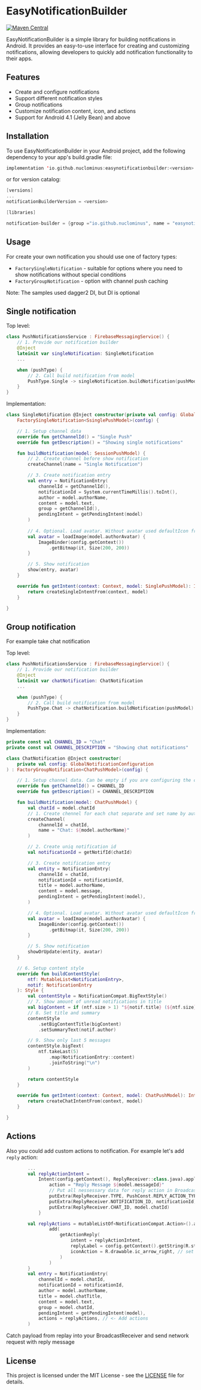 EasyNotificationBuilder
=======================
[![Maven Central](https://img.shields.io/maven-central/v/io.github.nuclominus/easynotificationbuilder.svg?label=Maven%20Central)](https://central.sonatype.com/artifact/io.github.nuclominus/easynotificationbuilder/overview)

EasyNotificationBuilder is a simple library for building notifications in Android. It provides an
easy-to-use interface for creating and customizing notifications, allowing developers to quickly add
notification functionality to their apps.

Features
--------

* Create and configure notifications
* Support different notification styles
* Group notifications
* Customize notification content, icon, and actions
* Support for Android 4.1 (Jelly Bean) and above

Installation
------------

To use EasyNotificationBuilder in your Android project, add the following dependency to your app's
build.gradle file:

```kotlin
implementation 'io.github.nuclominus:easynotificationbuilder:<version>'

```

or for version catalog:

```groovy
[versions]
...
notificationBuilderVersion = <version>

[libraries]

notification-builder = {group ="io.github.nuclominus", name = "easynotificationbuilder", version.ref = "notificationBuilderVersion" }

```

Usage
-----

For create your own notification you should use one of factory types:
* `FactorySingleNotification` - suitable for options where you need to show notifications without special conditions
* `FactoryGroupNotification` - option with channel push caching

Note: The samples used dagger2 DI, but DI is optional

Single notification
-------------------

Top level:
```kotlin
class PushNotificationsService : FirebaseMessagingService() {
    // 1. Provide our notification builder 
    @Inject
    lateinit var singleNotification: SingleNotification
    ...

    when (pushType) {
        // 2. Call build notification from model
        PushType.Single -> singleNotification.buildNotification(pushModel)
    }
}
```

Implementation:
```kotlin
class SingleNotification @Inject constructor(private val config: GlobalNotificationConfiguration) :
    FactorySingleNotification<SsinglePushModel>(config) {

    // 1. Setup channel data
    override fun getChannelId() = "Single Push"
    override fun getDescription() = "Showing single notifications"

    fun buildNotification(model: SessionPushModel) {
        // 2. Create channel before show notification
        createChannel(name = "Single Notification")

        // 3. Create notification entry
        val entry = NotificationEntry(
            channelId = getChannelId(),
            notificationId = System.currentTimeMillis().toInt(),
            author = model.authorName,
            content = model.text,
            group = getChannelId(),
            pendingIntent = getPendingIntent(model)
        )
        
        // 4. Optional. Load avatar. Without avatar used defaultIcon from global config
        val avatar = loadImage(model.authorAvatar) {
            ImageBinder(config.getContext())
                .getBitmap(it, Size(200, 200))
        }

        // 5. Show notification
        show(entry, avatar)
    }

    override fun getIntent(context: Context, model: SinglePushModel): Intent {
        return createSingleIntentFrom(context, model)
    }

}
```

Group notification
------------------
For example take chat notification

Top level:
```kotlin
class PushNotificationsService : FirebaseMessagingService() {
    // 1. Provide our notification builder 
    @Inject
    lateinit var chatNotification: ChatNotification
    ...

    when (pushType) {
        // 2. Call build notification from model
        PushType.Chat -> chatNotification.buildNotification(pushModel)
    }
}
```

Implementation:
```kotlin
private const val CHANNEL_ID = "Chat"
private const val CHANNEL_DESCRIPTION = "Showing chat notifications"

class ChatNotification @Inject constructor(
    private val config: GlobalNotificationConfiguration
) : FactoryGroupNotification<ChatPushModel>(config) {

    // 1. Setup channel data. Can be empty if you are configuring the channel yourself
    override fun getChannelId() = CHANNEL_ID
    override fun getDescription() = CHANNEL_DESCRIPTION

    fun buildNotification(model: ChatPushModel) {
        val chatId = model.chatId
        // 1. Create chennel for each chat separate and set name by author
        createChannel(
            channelId = chatId,
            name = "Chat: ${model.authorName}"
        )

        // 2. Create uniq notification id
        val notificationId = getNotifId(chatId)

        // 3. Create notification entry
        val entity = NotificationEntry(
            channelId = chatId,
            notificationId = notificationId,
            title = model.authorName,
            content = model.message,
            pendingIntent = getPendingIntent(model),
        )

        // 4. Optional. Load avatar. Without avatar used defaultIcon from global config
        val avatar = loadImage(model.authorAvatar) {
            ImageBinder(config.getContext())
                .getBitmap(it, Size(200, 200))
        }

        // 5. Show notification
        showOrUpdate(entity, avatar)
    }

    // 6. Setup content style
    override fun buildContentStyle(
        ntf: MutableList<NotificationEntry>,
        notif: NotificationEntry
    ): Style {
        val contentStyle = NotificationCompat.BigTextStyle()
        // 7. Show amount of unread notifications in title
        val bigContent = if (ntf.size > 1) "${notif.title} (${ntf.size})" else notif.author
        // 8. Set title and summary
        contentStyle
            .setBigContentTitle(bigContent)
            .setSummaryText(notif.author)

        // 9. Show only last 5 messages
        contentStyle.bigText(
            ntf.takeLast(5)
                .map(NotificationEntry::content)
                .joinToString("\n")
        )

        return contentStyle
    }

    override fun getIntent(context: Context, model: ChatPushModel): Intent {
        return createChatIntentFrom(context, model)
    }

}
```

Actions
-------

Also you could add custom actions to notification. For example let's add `reply` action:

```kotlin
        ...
        val replyActionIntent =
            Intent(config.getContext(), ReplyReceiver::class.java).apply {
                action = "Reply Message ${model.messageId}"
                // Put all nessessary data for reply action in BroadcastReceiver
                putExtra(ReplyReceiver.TYPE, PushConst.REPLY_ACTION_TYPE)
                putExtra(ReplyReceiver.NOTIFICATION_ID, notificationId)
                putExtra(ReplyReceiver.CHAT_ID, model.chatId)
            }

        val replyActions = mutableListOf<NotificationCompat.Action>().apply {
                add(
                    getActionReply(
                        intent = replyActionIntent,
                        replyLabel = config.getContext().getString(R.string.push_reply_action), // set action replay lable 
                        iconAction = R.drawable.ic_arrow_right, // set action replay icon
                    )
                )
        }
        val entry = NotificationEntry(
            channelId = model.chatId,
            notificationId = notificationId,
            author = model.authorName,
            title = model.chatTitle,
            content = model.text,
            group = model.chatId,
            pendingIntent = getPendingIntent(model),
            actions = replyActions, // <- Add actions 
        )
``` 

Catch payload from replay into your BroadcastReceiver and send network request with reply message

License
-------

This project is licensed under the MIT License - see the [LICENSE](./LICENSE) file for details.

